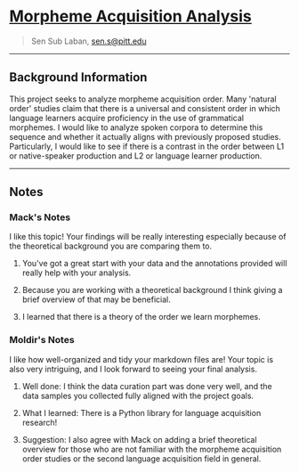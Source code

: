 # [Morpheme Acquisition Analysis](https://github.com/Data-Science-for-Linguists-2023/Morpheme-Acquisition-Analysis)
> Sen Sub Laban, sen.s@pitt.edu

---

## Background Information

This project seeks to analyze morpheme acquisition order. Many 'natural order' studies claim that there is a universal and consistent order in which language learners acquire proficiency in the use of grammatical morphemes. I would like to analyze spoken corpora to determine this sequence and whether it actually aligns with previously proposed studies. Particularly, I would like to see if there is a contrast in the order between L1 or native-speaker production and L2 or language learner production.

***

## Notes

### Mack's Notes
I like this topic! Your findings will be really interesting especially because of the theoretical background you are comparing them to.

1. You've got a great start with your data and the annotations provided will really help with your analysis.

2. Because you are working with a theoretical background I think giving a brief overview of that may be beneficial.

3. I learned that there is a theory of the order we learn morphemes.

### Moldir's Notes
I like how well-organized and tidy your markdown files are! Your topic is also very intriguing, and I look forward to seeing your final analysis.

1. Well done: I think the data curation part was done very well, and the data samples you collected fully aligned with the project goals.

2. What I learned: There is a Python library for language acquisition research! 

3. Suggestion: I also agree with Mack on adding a brief theoretical overview for those who are not familiar with the morpheme acquisition order studies or the second language acquisition field in general. 
